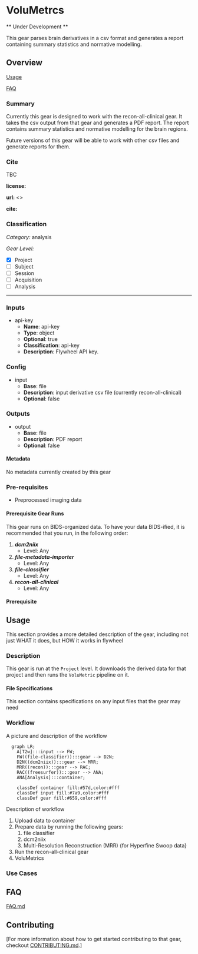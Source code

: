 # VoluMetrcs
** Under Development **

This gear parses brain derivatives in a csv format and generates a report containing summary statistics and normative modelling.

## Overview

[Usage](#usage)

[FAQ](#faq)

### Summary
Currently this gear is designed to work with the recon-all-clinical gear. It takes the csv output from that gear and generates a PDF report.
The report contains summary statistics and normative modelling for the brain regions.

Future versions of this gear will be able to work with other csv files and generate reports for them.

### Cite
TBC

**license:**


**url:** <>

**cite:**  


### Classification

*Category:* analysis

*Gear Level:*

* [x] Project
* [ ] Subject
* [ ] Session
* [ ] Acquisition
* [ ] Analysis

----

### Inputs

* api-key
  * **Name**: api-key
  * **Type**: object
  * **Optional**: true
  * **Classification**: api-key
  * **Description**: Flywheel API key.

### Config

* input
  * **Base**: file
  * **Description**: input derivative csv file (currently recon-all-clinical)
  * **Optional**: false

### Outputs
* output
  * **Base**: file
  * **Description**: PDF report
  * **Optional**: false


#### Metadata

No metadata currently created by this gear

### Pre-requisites

- Preprocessed imaging data

#### Prerequisite Gear Runs

This gear runs on BIDS-organized data. To have your data BIDS-ified, it is recommended
that you run, in the following order:

1. ***dcm2niix***
    * Level: Any
2. ***file-metadata-importer***
    * Level: Any
3. ***file-classifier***
    * Level: Any
4. ***recon-all-clinical***
    * Level: Any

#### Prerequisite

## Usage

This section provides a more detailed description of the gear, including not just WHAT
it does, but HOW it works in flywheel

### Description

This gear is run at the `Project` level. It downloads the derived data for that project and then runs the
`VoluMetric` pipeline on it.


#### File Specifications

This section contains specifications on any input files that the gear may need

### Workflow

A picture and description of the workflow

```mermaid
  graph LR;
    A[T2w]:::input --> FW;
    FW((file-classifier)):::gear --> D2N;
    D2N((dcm2niix)):::gear --> MRR;
    MRR((recon)):::gear --> RAC;
    RAC((freesurfer)):::gear --> ANA;
    ANA[Analysis]:::container;
    
    classDef container fill:#57d,color:#fff
    classDef input fill:#7a9,color:#fff
    classDef gear fill:#659,color:#fff
```

Description of workflow

1. Upload data to container
2. Prepare data by running the following gears:
   1. file classifier
   2. dcm2niix
   3. Multi-Resolution Reconstruction (MRR) {for Hyperfine Swoop data}
3. Run the recon-all-clinical gear
4. VoluMetrics
   
### Use Cases

## FAQ

[FAQ.md](FAQ.md)

## Contributing

[For more information about how to get started contributing to that gear,
checkout [CONTRIBUTING.md](CONTRIBUTING.md).]
